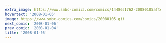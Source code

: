 ```yaml
---
extra_image: https://www.smbc-comics.com/comics/1448631762-20080105after.png
hovertext: '2008-01-05'
image: https://www.smbc-comics.com/comics/20080105.gif
next_comic: '2008-01-06'
prev_comic: '2008-01-04'
title: '2008-01-05'
---
```



